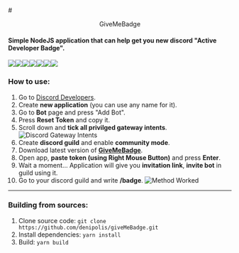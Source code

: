 #<p align="center">GiveMeBadge</p>
#### Simple NodeJS application that can help get you new discord "Active Developer Badge".
![](https://img.shields.io/badge/Discord-5865F2?style=for-the-badge&logo=discord&logoColor=white)![](https://img.shields.io/badge/Node.js-339933?style=for-the-badge&logo=nodedotjs&logoColor=white)![](https://img.shields.io/badge/prettier-1A2C34?style=for-the-badge&logo=prettier&logoColor=F7BA3E)![](https://img.shields.io/badge/Yarn-2C8EBB?style=for-the-badge&logo=yarn&logoColor=white)![](https://img.shields.io/badge/Linux-FCC624?style=for-the-badge&logo=linux&logoColor=black)![](https://img.shields.io/badge/Windows-0078D6?style=for-the-badge&logo=windows&logoColor=white)![](https://img.shields.io/badge/mac%20os-000000?style=for-the-badge&logo=apple&logoColor=white)

### How to use:
1. Go to [Discord Developers](https://discord.com/developers/applications "Discord Developers").
2. Create **new application** (you can use any name for it).
3. Go to **Bot** page and press "Add Bot".
4. Press **Reset Token** and copy it.
5. Scroll down and **tick all privilged gateway intents**.
![Discord Gateway Intents](https://imgur.com/71MROqg.png "Discord Gateway Intents")
6. Create **discord guild** and enable **community mode**.
7. Download latest version of [**GiveMeBadge**](https://github.com/denipolis/giveMeBadge/releases/ "**GiveMeBadge**").
8. Open app, **paste token (using Right Mouse Button)** and press **Enter**.
9. Wait a moment... Application will give you **invitation link**, **invite bot** in guild using it.
10. Go to your discord guild and write **/badge**.
![Method Worked](https://imgur.com/ilti3Cq.png)

------------


### Building from sources:
1. Clone source code: `git clone https://github.com/denipolis/giveMeBadge.git`
2. Install dependencies: `yarn install`
3. Build: `yarn build`
